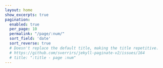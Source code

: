 ```yaml
---
layout: home
show_excerpts: true
pagination: 
  enabled: true
  per_page: 10
  permalink: "/page/:num/"
  sort_field: 'date'
  sort_reverse: true
  # Doesn't replace the default title, making the title repetitive.
  # https://github.com/sverrirs/jekyll-paginate-v2/issues/164
  # title: ":title - page :num"
---
```


